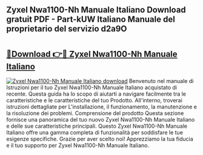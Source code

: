 ## Zyxel Nwa1100-Nh Manuale Italiano Download gratuit PDF - Part-kUW Italiano Manuale del proprietario del servizio d2a9O

# <h2><a href="http://dfax20.blite.top/?on=Zyxel+Nwa1100-Nh+Manuale+Italiano">🔗Download 👉🔴 Zyxel Nwa1100-Nh Manuale Italiano</a></h2>

[![Zyxel Nwa1100-Nh Manuale Italiano download](https://i.imgur.com/lujVjoI.png)](http://dfax20.blite.top/?on=Zyxel+Nwa1100-Nh+Manuale+Italiano)
Benvenuto nel manuale di Istruzioni per il tuo Zyxel Nwa1100-Nh Manuale Italiano acquistato di recente. Questa guida ha lo scopo di aiutarti a navigare facilmente tra le caratteristiche e le caratteristiche del tuo Prodotto. All'interno, troverai istruzioni dettagliate per L'installazione, il funzionamento, la manutenzione e la risoluzione dei problemi. Comprensione del prodotto Questa sezione fornisce una panoramica del tuo nuovo Zyxel Nwa1100-Nh Manuale Italiano e delle sue caratteristiche principali. Questo Zyxel Nwa1100-Nh Manuale Italiano offre una gamma completa di funzionalità per soddisfare le tue esigenze specifiche. Grazie per aver scelto noi! Apprezziamo la tua fiducia e il tuo supporto per Zyxel Nwa1100-Nh Manuale Italiano.
